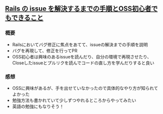 ## [Rails の issue を解決するまでの手順とOSS初心者でもできること](https://sinsoku.hatenablog.com/entry/2019/10/17/013415)
### 概要
- Railsにおいてバグ修正に焦点をあてて、issueの解決までの手順を説明
- バグを再現して、修正を行ってPR
- OSS初心者は興味のあるissueを読んだり、自分の環境で再現させたり、Closeしたissueとプルリクを読んでコードの直し方を学んだりすると良い

### 感想
- OSSに興味があるが、手を出せていなかったので具体的なやり方が知られてよかった
- 勉強方法も書かれていて少しずつやれるところからやってみたい
- 英語の勉強にもなりそう！
